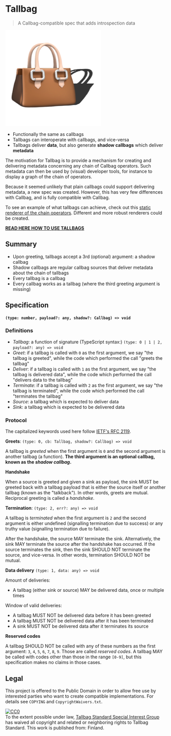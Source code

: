 # Tallbag

> A Callbag-compatible spec that adds introspection data

![Tallbag logo](./tallbag.png)

* Functionally the same as callbags
* Tallbags can interoperate with callbags, and vice-versa
* Tallbags deliver **data**, but also generate **shadow callbags** which deliver **metadata**

The motivation for Tallbag is to provide a mechanism for creating and delivering metadata concerning any chain of Callbag operators. Such metadata can then be used by (visual) developer tools, for instance to display a graph of the chain of operators.

Because it seemed unlikely that plain callbags could support delivering metadata, a new spec was created. However, this has very few differences with Callbag, and is fully compatible with Callbag.

To see an example of what tallbags can achieve, check out this [static renderer of the chain operators](https://github.com/staltz/tallbag-for-each-poc-static-graph). Different and more robust renderers could be created.

**[READ HERE HOW TO USE TALLBAGS](./usage.md)**

## Summary

* Upon greeting, tallbags accept a 3rd (optional) argument: a shadow callbag
* Shadow callbags are regular callbag sources that deliver metadata about the chain of tallbags
* Every tallbag is a callbag
* Every callbag works as a tallbag (where the third greeting argument is missing)

## Specification

**`(type: number, payload?: any, shadow?: Callbag) => void`**

### Definitions

- *Tallbag*: a function of signature (TypeScript syntax:) `(type: 0 | 1 | 2, payload?: any) => void`
- *Greet*: if a tallbag is called with `0` as the first argument, we say "the tallbag is greeted", while the code which performed the call "greets the tallbag"
- *Deliver*: if a tallbag is called with `1` as the first argument, we say "the tallbag is delivered data", while the code which performed the call "delivers data to the tallbag"
- *Terminate*: if a tallbag is called with `2` as the first argument, we say "the tallbag is terminated", while the code which performed the call "terminates the tallbag"
- *Source*: a tallbag which is expected to deliver data
- *Sink*: a tallbag which is expected to be delivered data

### Protocol

The capitalized keywords used here follow [IETF's RFC 2119](https://www.ietf.org/rfc/rfc2119.txt).

**Greets**: `(type: 0, cb: Tallbag, shadow?: Callbag) => void`

A tallbag is *greeted* when the first argument is `0` and the second argument is another tallbag (a function). **The third argument is an optional callbag, known as the _shadow callbag_.**

**Handshake**

When a source is greeted and given a sink as payload, the sink MUST be greeted back with a tallbag payload that is either the source itself or another tallbag (known as the "talkback"). In other words, greets are mutual. Reciprocal greeting is called a *handshake*.

**Termination**: `(type: 2, err?: any) => void`

A tallbag is *terminated* when the first argument is `2` and the second argument is either undefined (signalling termination due to success) or any truthy value (signalling termination due to failure).

After the handshake, the source MAY terminate the sink. Alternatively, the sink MAY terminate the source after the handshake has occurred. If the source terminates the sink, then the sink SHOULD NOT terminate the source, and vice-versa. In other words, termination SHOULD NOT be mutual.

**Data delivery** `(type: 1, data: any) => void`

Amount of deliveries:

- A tallbag (either sink or source) MAY be delivered data, once or multiple times

Window of valid deliveries:

- A tallbag MUST NOT be delivered data before it has been greeted
- A tallbag MUST NOT be delivered data after it has been terminated
- A sink MUST NOT be delivered data after it terminates its source

**Reserved codes**

A tallbag SHOULD NOT be called with any of these numbers as the first argument: `3`, `4`, `5`, `6`, `7`, `8`, `9`. Those are called *reserved codes*. A tallbag MAY be called with codes other than those in the range `[0-9]`, but this specification makes no claims in those cases.

## Legal

This project is offered to the Public Domain in order to allow free use by interested parties who want to create compatible implementations. For details see `COPYING` and `CopyrightWaivers.txt`.

<p xmlns:dct="http://purl.org/dc/terms/" xmlns:vcard="http://www.w3.org/2001/vcard-rdf/3.0#">
  <a rel="license" href="http://creativecommons.org/publicdomain/zero/1.0/">
    <img src="http://i.creativecommons.org/p/zero/1.0/88x31.png" style="border-style: none;" alt="CC0" />
  </a>
  <br />
  To the extent possible under law,
  <a rel="dct:publisher" href="https://github.com/callbag/tallbag/blob/master/CopyrightWaivers.txt">
    <span property="dct:title">Tallbag Standard Special Interest Group</span></a>
  has waived all copyright and related or neighboring rights to
  <span property="dct:title">Tallbag Standard</span>.
  This work is published from:
  <span property="vcard:Country" datatype="dct:ISO3166" content="FI" about="http://github.com/callbag/tallbag">Finland</span>.
</p>
